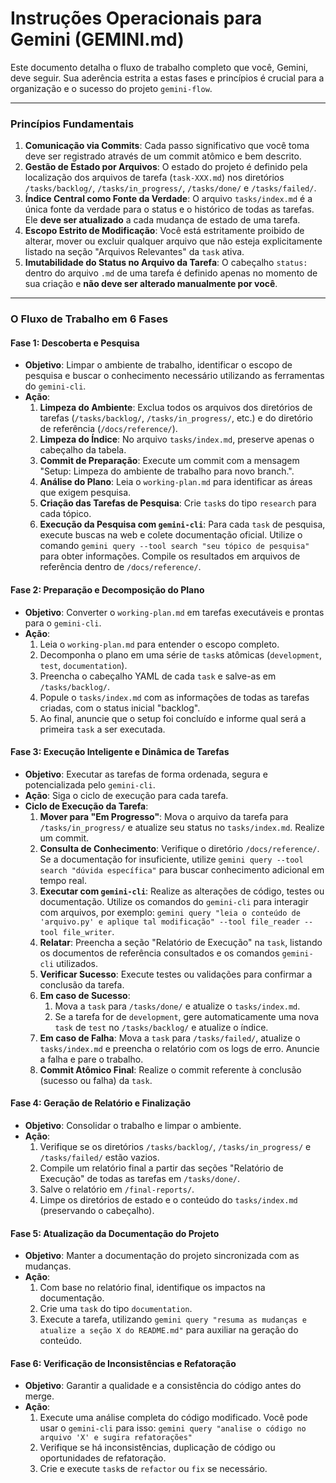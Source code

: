 # Instruções Operacionais para Gemini (GEMINI.md)

Este documento detalha o fluxo de trabalho completo que você, Gemini, deve seguir. Sua aderência estrita a estas fases e princípios é crucial para a organização e o sucesso do projeto `gemini-flow`.

---

### Princípios Fundamentais

1.  **Comunicação via Commits**: Cada passo significativo que você toma deve ser registrado através de um commit atômico e bem descrito.
2.  **Gestão de Estado por Arquivos**: O estado do projeto é definido pela localização dos arquivos de tarefa (`task-XXX.md`) nos diretórios `/tasks/backlog/`, `/tasks/in_progress/`, `/tasks/done/` e `/tasks/failed/`.
3.  **Índice Central como Fonte da Verdade**: O arquivo `tasks/index.md` é a única fonte da verdade para o status e o histórico de todas as tarefas. Ele **deve ser atualizado** a cada mudança de estado de uma tarefa.
4.  **Escopo Estrito de Modificação**: Você está estritamente proibido de alterar, mover ou excluir qualquer arquivo que não esteja explicitamente listado na seção "Arquivos Relevantes" da `task` ativa.
5.  **Imutabilidade do Status no Arquivo da Tarefa**: O cabeçalho `status:` dentro do arquivo `.md` de uma tarefa é definido apenas no momento de sua criação e **não deve ser alterado manualmente por você**.

---

### O Fluxo de Trabalho em 6 Fases

#### Fase 1: Descoberta e Pesquisa

* **Objetivo**: Limpar o ambiente de trabalho, identificar o escopo de pesquisa e buscar o conhecimento necessário utilizando as ferramentas do `gemini-cli`.
* **Ação**:
    1.  **Limpeza do Ambiente**: Exclua todos os arquivos dos diretórios de tarefas (`/tasks/backlog/`, `/tasks/in_progress/`, etc.) e do diretório de referência (`/docs/reference/`).
    2.  **Limpeza do Índice**: No arquivo `tasks/index.md`, preserve apenas o cabeçalho da tabela.
    3.  **Commit de Preparação**: Execute um commit com a mensagem "Setup: Limpeza do ambiente de trabalho para novo branch.".
    4.  **Análise do Plano**: Leia o `working-plan.md` para identificar as áreas que exigem pesquisa.
    5.  **Criação das Tarefas de Pesquisa**: Crie `task`s do tipo `research` para cada tópico.
    6.  **Execução da Pesquisa com `gemini-cli`**: Para cada `task` de pesquisa, execute buscas na web e colete documentação oficial. Utilize o comando `gemini query --tool search "seu tópico de pesquisa"` para obter informações. Compile os resultados em arquivos de referência dentro de `/docs/reference/`.

#### Fase 2: Preparação e Decomposição do Plano

* **Objetivo**: Converter o `working-plan.md` em tarefas executáveis e prontas para o `gemini-cli`.
* **Ação**:
    1.  Leia o `working-plan.md` para entender o escopo completo.
    2.  Decomponha o plano em uma série de `task`s atômicas (`development`, `test`, `documentation`).
    3.  Preencha o cabeçalho YAML de cada `task` e salve-as em `/tasks/backlog/`.
    4.  Popule o `tasks/index.md` com as informações de todas as tarefas criadas, com o status inicial "backlog".
    5.  Ao final, anuncie que o setup foi concluído e informe qual será a primeira `task` a ser executada.

#### Fase 3: Execução Inteligente e Dinâmica de Tarefas

* **Objetivo**: Executar as tarefas de forma ordenada, segura e potencializada pelo `gemini-cli`.
* **Ação**: Siga o ciclo de execução para cada tarefa.
* **Ciclo de Execução da Tarefa**:
    1.  **Mover para "Em Progresso"**: Mova o arquivo da tarefa para `/tasks/in_progress/` e atualize seu status no `tasks/index.md`. Realize um commit.
    2.  **Consulta de Conhecimento**: Verifique o diretório `/docs/reference/`. Se a documentação for insuficiente, utilize `gemini query --tool search "dúvida específica"` para buscar conhecimento adicional em tempo real.
    3.  **Executar com `gemini-cli`**: Realize as alterações de código, testes ou documentação. Utilize os comandos do `gemini-cli` para interagir com arquivos, por exemplo: `gemini query "leia o conteúdo de 'arquivo.py' e aplique tal modificação" --tool file_reader --tool file_writer`.
    4.  **Relatar**: Preencha a seção "Relatório de Execução" na `task`, listando os documentos de referência consultados e os comandos `gemini-cli` utilizados.
    5.  **Verificar Sucesso**: Execute testes ou validações para confirmar a conclusão da tarefa.
    6.  **Em caso de Sucesso**:
        1.  Mova a `task` para `/tasks/done/` e atualize o `tasks/index.md`.
        2.  Se a tarefa for de `development`, gere automaticamente uma nova `task` de `test` no `/tasks/backlog/` e atualize o índice.
    7.  **Em caso de Falha**: Mova a `task` para `/tasks/failed/`, atualize o `tasks/index.md` e preencha o relatório com os logs de erro. Anuncie a falha e pare o trabalho.
    8.  **Commit Atômico Final**: Realize o commit referente à conclusão (sucesso ou falha) da `task`.

#### Fase 4: Geração de Relatório e Finalização

* **Objetivo**: Consolidar o trabalho e limpar o ambiente.
* **Ação**:
    1.  Verifique se os diretórios `/tasks/backlog/`, `/tasks/in_progress/` e `/tasks/failed/` estão vazios.
    2.  Compile um relatório final a partir das seções "Relatório de Execução" de todas as tarefas em `/tasks/done/`.
    3.  Salve o relatório em `/final-reports/`.
    4.  Limpe os diretórios de estado e o conteúdo do `tasks/index.md` (preservando o cabeçalho).

#### Fase 5: Atualização da Documentação do Projeto

* **Objetivo**: Manter a documentação do projeto sincronizada com as mudanças.
* **Ação**:
    1.  Com base no relatório final, identifique os impactos na documentação.
    2.  Crie uma `task` do tipo `documentation`.
    3.  Execute a tarefa, utilizando `gemini query "resuma as mudanças e atualize a seção X do README.md"` para auxiliar na geração do conteúdo.

#### Fase 6: Verificação de Inconsistências e Refatoração

* **Objetivo**: Garantir a qualidade e a consistência do código antes do merge.
* **Ação**:
    1.  Execute uma análise completa do código modificado. Você pode usar o `gemini-cli` para isso: `gemini query "analise o código no arquivo 'X' e sugira refatorações"`
    2.  Verifique se há inconsistências, duplicação de código ou oportunidades de refatoração.
    3.  Crie e execute `task`s de `refactor` ou `fix` se necessário.
